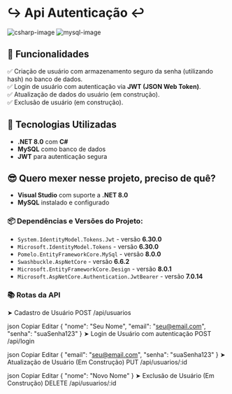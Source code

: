 # ↪︎ Api Autenticação ↩︎

![csharp-image](https://img.shields.io/badge/csharp-^2022-blue)
![mysql-image](https://img.shields.io/badge/mysql)

## 📌 Funcionalidades

✅ Criação de usuário com armazenamento seguro da senha (utilizando hash) no banco de dados.  
✅ Login de usuário com autenticação via **JWT (JSON Web Token)**.  
✅ Atualização de dados do usuário (em construção).  
✅ Exclusão de usuário (em construção).  

## 🚀 Tecnologias Utilizadas

- **.NET 8.0** com **C#**  
- **MySQL** como banco de dados  
- **JWT** para autenticação segura  

## 😎 Quero mexer nesse projeto, preciso de quê?

- **Visual Studio** com suporte a **.NET 8.0**  
- **MySQL** instalado e configurado  

### 📦 Dependências e Versões do Projeto:

- `System.IdentityModel.Tokens.Jwt` - versão **6.30.0**  
- `Microsoft.IdentityModel.Tokens` - versão **6.30.0**  
- `Pomelo.EntityFrameworkCore.MySql` - versão **8.0.0**  
- `Swashbuckle.AspNetCore` - versão **6.6.2**  
- `Microsoft.EntityFrameworkCore.Design` - versão **8.0.1**  
- `Microsoft.AspNetCore.Authentication.JwtBearer` - versão **7.0.14**  

### 📚 Rotas da API
➤ Cadastro de Usuário
POST /api/usuarios

json
Copiar
Editar
{
  "nome": "Seu Nome",
  "email": "seu@email.com",
  "senha": "suaSenha123"
}
➤ Login de Usuário com autenticação
POST /api/login

json
Copiar
Editar
{
  "email": "seu@email.com",
  "senha": "suaSenha123"
}
➤ Atualização de Usuário (Em Construção)
PUT /api/usuarios/:id

json
Copiar
Editar
{
  "nome": "Novo Nome"
}
➤ Exclusão de Usuário (Em Construção)
DELETE /api/usuarios/:id
